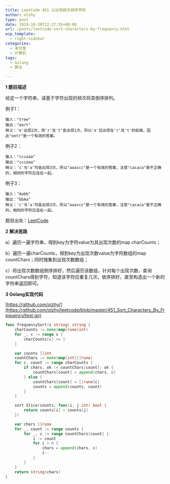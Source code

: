 ```yaml
---
title: LeetCode 451 以出现频次排序字符
author: olzhy
type: post
date: 2019-10-30T12:27:55+00:00
url: /posts/leetcode-sort-characters-by-frequency.html
wip_template:
  - right-sidebar
categories:
  - 未分类
  - 计算机
tags:
  - Golang
  - 算法

---
```

**1 题目描述**
  
给定一个字符串，请基于字符出现的频次将其倒序排列。

例子1：
```
输入："tree"
输出："eert"
释义：'e'出现2次，而'r'及't'各出现1次，所以'e'应出现在'r'及't'的前面，因此"eetr"是一个有效的答案。
```

例子2：
```
输入："cccaaa"
输出："cccaaa"
释义：'c'与'a'均各出现3次，所以"aaaccc"是一个有效的答案，注意"cacaca"是不正确的，相同的字符应连在一起。
```

例子3：
```
输入："Aabb"
输出："bbAa"
释义：'c'与'a'均各出现3次，所以"aaaccc"是一个有效的答案，注意"cacaca"是不正确的，相同的字符应连在一起。
```

题目出处：[LeetCode](https://leetcode.com/problems/sort-characters-by-frequency/)

**2 解决思路**
  
a）遍历一遍字符串，得到key为字符value为其出现次数的map charCounts；
  
b）遍历一遍charCounts，得到key为出现次数value为字符数组的map countChars；同时搜集到出现次数数组；
  
c）将出现次数数组倒序排好，然后遍历该数组，针对每个出现次数，查询countChars得到字符，知道该字符应重复几次，依序排好，直至构造出一个新的字符串返回即可。

**3 Golang实现代码**

[https://github.com/olzhy/](https://github.com/olzhy/leetcode/blob/master/451_Sort_Characters_By_Frequency/test.go)

```Go
func frequencySort(s string) string {
	charCounts := make(map[rune]int)
	for _, c := range s {
		charCounts[c] += 1
	}

	var counts []int
	countChars := make(map[int][]rune)
	for c, count := range charCounts {
		if chars, ok := countChars[count]; ok {
			countChars[count] = append(chars, c)
		} else {
			countChars[count] = []rune{c}
			counts = append(counts, count)
		}
	}

	sort.Slice(counts, func(i, j int) bool {
		return counts[i] > counts[j]
	})

	var chars []rune
	for _, count := range counts {
		for _, c := range countChars[count] {
			i := count
			for i > 0 {
				chars = append(chars, c)
				i--
			}
		}
	}
	return string(chars)
}
```